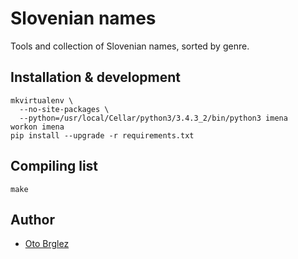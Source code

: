 # Slovenian names

Tools and collection of Slovenian names, sorted by genre.

## Installation & development

    mkvirtualenv \
      --no-site-packages \
      --python=/usr/local/Cellar/python3/3.4.3_2/bin/python3 imena
    workon imena
    pip install --upgrade -r requirements.txt

## Compiling list

    make

## Author
- [Oto Brglez](https://github.com/otobrglez)

